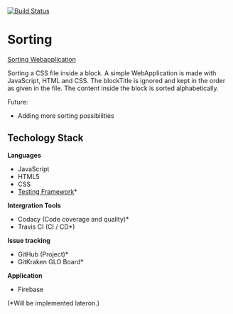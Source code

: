 [![Build Status](https://travis-ci.org/EvilAngel94/Sorting.svg?branch=master)](https://travis-ci.org/EvilAngel94/Sorting)
# Sorting
[Sorting Webapplication](https://sorting-application.web.app/)

Sorting a CSS file inside a block. A simple WebApplication is made with JavaScript, HTML and CSS. 
The blockTitle is ignored and kept in the order as given in the file. The content inside the block is sorted alphabetically. 

Future:
- Adding more sorting possibilities

## Techology Stack
**Languages**
- JavaScript
- HTML5
- CSS
- [Testing Framework](https://jestjs.io/docs/en/getting-started.html)*

**Intergration Tools**
- Codacy (Code coverage and quality)*
- Travis CI (CI / CD*)

**Issue tracking**
- GitHub (Project)*
- GitKraken GLO Board*

**Application**
- Firebase

(*Will be implemented lateron.)
